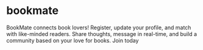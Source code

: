 # bookmate
BookMate connects book lovers! Register, update your profile, and match with like-minded readers. Share thoughts, message in real-time, and build a community based on your love for books. Join today
